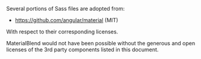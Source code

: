 Several portions of Sass files are adopted from:

-  https://github.com/angular/material (MIT)

With respect to their corresponding licenses.

MaterialBlend would not have been possible without the generous and open
licenses of the 3rd party components listed in this document.